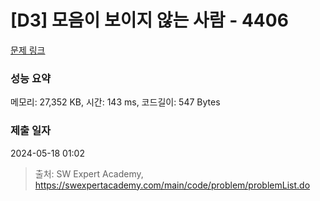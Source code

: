 # [D3] 모음이 보이지 않는 사람 - 4406 

[문제 링크](https://swexpertacademy.com/main/code/problem/problemDetail.do?contestProbId=AWNcD_66pUEDFAV8) 

### 성능 요약

메모리: 27,352 KB, 시간: 143 ms, 코드길이: 547 Bytes

### 제출 일자

2024-05-18 01:02



> 출처: SW Expert Academy, https://swexpertacademy.com/main/code/problem/problemList.do